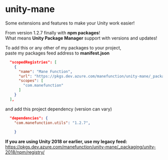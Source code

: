 # unity-mane
Some extensions and features to make your Unity work easier!

From version 1.2.7 finally with **npm packages**!  
What means **Unity Package Manager** support with versions and updates!

To add this or any other of my packages to your project,  
paste my packages feed address to **manifest.json**
```json
  "scopedRegistries": [
    {
      "name": "Mane Function",
      "url": "https://pkgs.dev.azure.com/manefunction/unity-mane/_packaging/unity/npm/registry/",
      "scopes": [
        "com.manefunction"
      ]
    }
  ],
```
and add this project dependency (version can vary)
```json
  "dependencies": {
    "com.manefunction.utils": "1.2.7", 
    
    }
```
**If you are using Unity 2018 or earlier, use my legacy feed:**  
https://pkgs.dev.azure.com/manefunction/unity-mane/_packaging/unity-2018/npm/registry/
